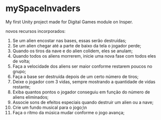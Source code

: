 # mySpaceInvaders
My first Unity project made for Digital Games module on Insper.

novos recursos incorporados:
1. Se um alien encostar nas bases, essas serão destruídas;
2. Se um alien chegar até a parte de baixo da tela o jogador perde;
3. Quando os tiros da nave e do alien colidem, eles se anulam;
4. Quando todos os aliens morrerem, inicie uma nova fase com todos eles de volta;
5. Faça a velocidade dos aliens ser maior conforme restarem poucos no grupo;
6. Faça a base ser destruída depois de um certo número de tiros;
7. Deixe o jogador com 3 vidas, sempre mostrando a quantidade de vidas restante;
8. Exiba quantos pontos o jogador conseguiu em função do número de aliens eliminados;
9. Associe sons de efeitos especiais quando destruir um alien ou a nave;
10. Crie um fundo musical para o jogo;\n
11. Faça o rítmo da música mudar conforme o jogo avança;


